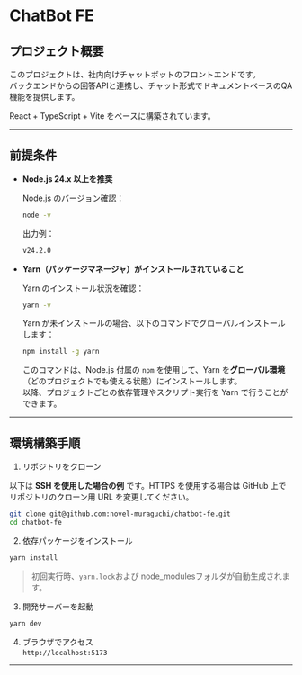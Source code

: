 # ChatBot FE

## プロジェクト概要

このプロジェクトは、社内向けチャットボットのフロントエンドです。  
バックエンドからの回答APIと連携し、チャット形式でドキュメントベースのQA機能を提供します。

React + TypeScript + Vite をベースに構築されています。

---

## 前提条件

- **Node.js 24.x 以上を推奨**

  Node.js のバージョン確認：

  ```bash
  node -v
  ```

  出力例：

  ```bash
  v24.2.0
  ```

- **Yarn（パッケージマネージャ）がインストールされていること**

  Yarn のインストール状況を確認：

  ```bash
  yarn -v
  ```

  Yarn が未インストールの場合、以下のコマンドでグローバルインストールします：

  ```bash
  npm install -g yarn
  ```

  このコマンドは、Node.js 付属の `npm` を使用して、Yarn を**グローバル環境**（どのプロジェクトでも使える状態）にインストールします。  
  以降、プロジェクトごとの依存管理やスクリプト実行を Yarn で行うことができます。

---


## 環境構築手順

1. リポジトリをクローン

以下は **SSH を使用した場合の例** です。HTTPS を使用する場合は GitHub 上でリポジトリのクローン用 URL を変更してください。

```bash
git clone git@github.com:novel-muraguchi/chatbot-fe.git
cd chatbot-fe
```

2. 依存パッケージをインストール

```bash
yarn install
```

> 初回実行時、`yarn.lock`および node_modulesフォルダが自動生成されます。

3. 開発サーバーを起動

```bash
yarn dev
```

4. ブラウザでアクセス  
   `http://localhost:5173`

---

